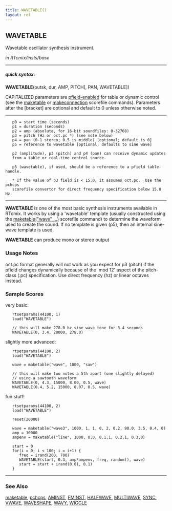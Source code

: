 ```yaml
---
title: WAVETABLE()
layout: ref
---
```


## WAVETABLE

Wavetable oscillator synthesis instrument.

*in RTcmix/insts/base*  
  

-----

##### quick syntax:

**WAVETABLE**(outsk, dur, AMP, PITCH\[, PAN, WAVETABLE\])

CAPITALIZED parameters are [pfield-enabled](pfield-enabled.html) for
table or dynamic control (see the
[maketable](../scorefile/maketable.html) or
[makeconnection](../scorefile/makeconnection.html) scorefile
commands). Parameters after the \[bracket\] are optional and default to
0 unless otherwise noted.

-----

  

``` 
   p0 = start time (seconds)
   p1 = duration (seconds)
   p2 = amp (absolute, for 16-bit soundfiles: 0-32768)
   p3 = pitch (Hz or oct.pc *) (see note below)
   p4 = pan (0-1 stereo; 0.5 is middle) [optional; default is 0]
   p5 = reference to wavetable [optional; defaults to sine wave]

   p2 (amplitude), p3 (pitch) and p4 (pan) can receive dynamic updates
   from a table or real-time control source.

   p5 (wavetable), if used, should be a reference to a pfield table-handle.

   * If the value of p3 field is < 15.0, it assumes oct.pc.  Use the pchcps
   scorefile convertor for direct frequency specification below 15.0 Hz.
```

  

-----

  
**WAVETABLE** is one of the most basic synthesis instruments available
in RTcmix. It works by using a 'wavetable' template (usually constructed
using the [maketable("wave" ...)](../scorefile/maketable.html#wave)
scorefile command) to determine the waveform used to create the sound.
If no template is given (p5), then an internal sine-wave template is
used.

**WAVETABLE** can produce mono or stereo output

### Usage Notes

oct.pc format generally will not work as you expect for p3 (pitch) if
the pfield changes dynamically because of the 'mod 12' aspect of the
pitch-class (.pc) specification. Use direct frequency (hz) or linear
octaves instead.

### Sample Scores

very basic:

``` 
   rtsetparams(44100, 1)
   load("WAVETABLE")

   // this will make 278.0 hz sine wave tone for 3.4 seconds
   WAVETABLE(0, 3.4, 20000, 278.0)
```

  
  
slightly more advanced:

``` 
   rtsetparams(44100, 2)
   load("WAVETABLE")

   wave = maketable("wave", 1000, "saw")

   // this will make two notes a 5th apart (one slightly delayed)
   // using a sawtooth waveform
   WAVETABLE(0, 4.3, 15000, 8.00, 0.5, wave)
   WAVETABLE(0.4, 5.2, 15000, 8.07, 0.5, wave)
```

  
  
fun stuff\!

``` 
   rtsetparams(44100, 2)
   load("WAVETABLE")

   reset(20000)

   wave = maketable("wave3", 1000, 1, 1, 0, 2, 0.2, 90.0, 3.5, 0.4, 0)
   amp = 10000
   ampenv = maketable("line", 1000, 0,0, 0.1,1, 0.2,1, 0.3,0)

   start = 0
   for(i = 0; i < 100; i = i+1) {
      freq = irand(200, 700)
      WAVETABLE(start, 0.3, amp*ampenv, freq, random(), wave)
      start = start + irand(0.01, 0.1)
   }
```

  

-----

### See Also

[maketable](../scorefile/maketable.html),
[pchcps](../scorefile/pchcps.html), [AMINST](AMINST.html),
[FMINST](FMINST.html), [HALFWAVE](HALFWAVE.html),
[MULTIWAVE](MULTIWAVE.html), [SYNC](SYNC.html), [VWAVE](VWAVE.html),
[WAVESHAPE](WAVESHAPE.html), [WAVY](WAVY.html), [WIGGLE](WIGGLE.html)
